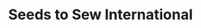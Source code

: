 ---
title: "Seeds to Sew International"
url: /hopewell-borough/seeds-to-sew-international/
shop: gift
---